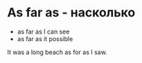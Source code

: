 # As far as - насколько

- as far as I can see
- as far as it possible

It was a long beach as for as I saw.
